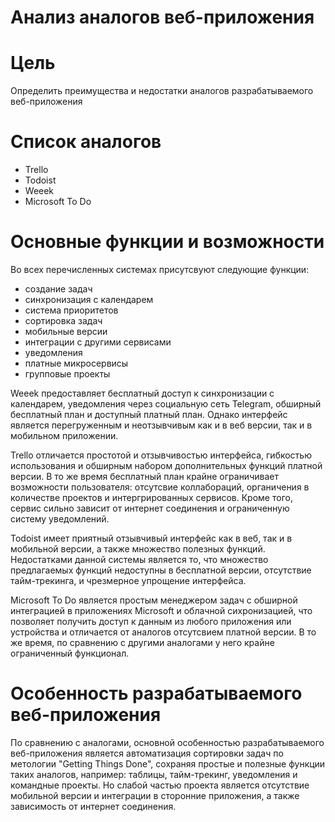 # Анализ аналогов веб-приложения
# Цель
Определить преимущества и недостатки аналогов разрабатываемого веб-приложения

# Список аналогов
- Trello
- Todoist
- Weeek
- Microsoft To Do

# Основные функции и возможности
Во всех перечисленных системах присутсвуют следующие функции:
- создание задач
- синхронизация с календарем
- система приоритетов
- сортировка задач
- мобильные версии
- интеграции с другими сервисами
- уведомления
- платные микросервисы
- групповые проекты

Weeek предоставляет бесплатный доступ к синхронизации с календарем, уведомления через социальную сеть Telegram, обширный бесплатный план и доступный платный план.
Однако интерфейс является перегруженным и неотзывчивым как и в веб версии, так и в мобильном приложении.

Trello отличается простотой и отзывчивостью интерфейса, гибкостью использования и обширным набором дополнительных функций платной версии. В то же время бесплатный план крайне ограничивает возможности пользователя: отсутсвие коллабораций, органичения в количестве проектов и интергрированных сервисов. Кроме того, сервис сильно зависит от интернет соединения и ограниченную систему уведомлений.

Todoist имеет приятный отзывчивый интерфейс как в веб, так и в мобильной версии, а также множество полезных функций. Недостатками данной системы является то, что множество предлагаемых функций недоступны в бесплатной версии, отсутствие тайм-трекинга, и чрезмерное упрощение интерфейса.

Microsoft To Do является простым менеджером задач с обширной интеграцией в приложениях Microsoft и облачной сихронизацией, что позволяет получить доступ к данным из любого приложения или устройства и отличается от аналогов отсутсвием платной версии. В то же время, по сравнению с другими аналогами у него крайне ограниченный функционал.

# Особенность разрабатываемого веб-приложения
По сравнению с аналогами, основной особенностью разрабатываемого веб-приложения является автоматизация сортировки задач по метологии "Getting Things Done", сохраняя простые и полезные функции таких аналогов, например: таблицы, тайм-трекинг, уведомления и командные проекты. Но слабой частью проекта является отсутствие мобильной версии и интеграции в сторонние приложения, а также зависимость от интернет соединения.



